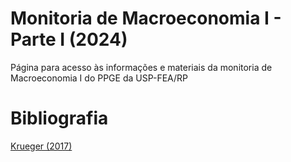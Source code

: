 # Monitoria de Macroeconomia I - Parte I (2024)
Página para acesso às informações e materiais da monitoria de Macroeconomia I do PPGE da USP-FEA/RP



# Bibliografia

[Krueger (2017)](https://github.com/lucisou/Monitoria-Macro1/raw/main/Krueger%20(2017).pdf)

